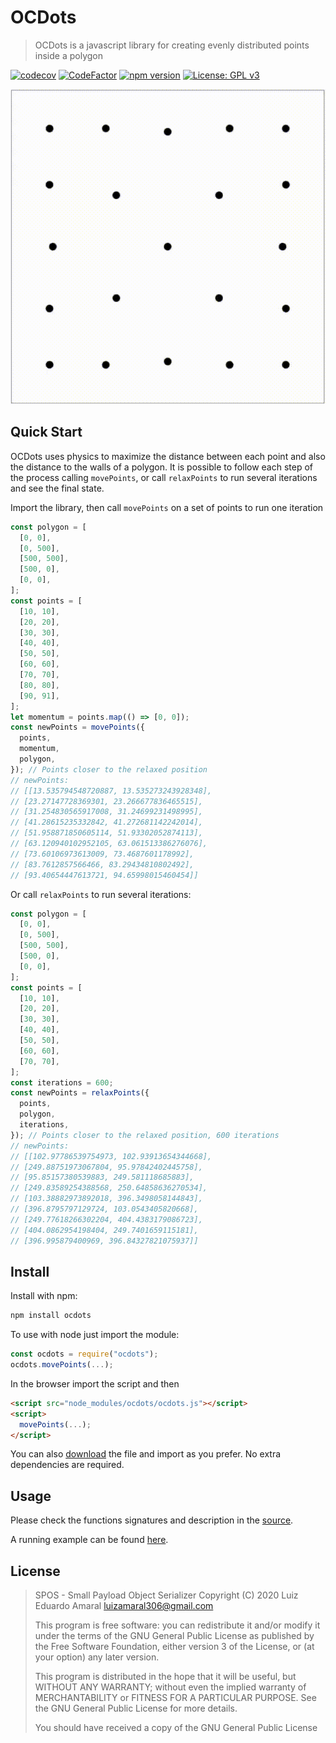 # OCDots

> OCDots is a javascript library for creating evenly distributed points inside a polygon

[![codecov](https://codecov.io/gh/luxedo/ocdots/branch/master/graph/badge.svg)](https://codecov.io/gh/luxedo/ocdots) [![CodeFactor](https://www.codefactor.io/repository/github/luxedo/ocdots/badge)](https://www.codefactor.io/repository/github/luxedo/ocdots) [![npm version](https://badge.fury.io/js/ocdots.svg)](https://badge.fury.io/js/ocdots) [![License: GPL v3](https://img.shields.io/badge/License-GPLv3-blue.svg)](https://www.gnu.org/licenses/gpl-3.0)

![ocdots](docs/ocdots.gif)

## Quick Start

OCDots uses physics to maximize the distance between each point and
also the distance to the walls of a polygon. It is possible to follow
each step of the process calling `movePoints`, or call `relaxPoints`
to run several iterations and see the final state.

Import the library, then call `movePoints` on a set of points to run
one iteration

```javascript
const polygon = [
  [0, 0],
  [0, 500],
  [500, 500],
  [500, 0],
  [0, 0],
];
const points = [
  [10, 10],
  [20, 20],
  [30, 30],
  [40, 40],
  [50, 50],
  [60, 60],
  [70, 70],
  [80, 80],
  [90, 91],
];
let momentum = points.map(() => [0, 0]);
const newPoints = movePoints({
  points,
  momentum,
  polygon,
}); // Points closer to the relaxed position
// newPoints:
// [[13.535794548720887, 13.535273243928348],
// [23.27147728369301, 23.266677836465515],
// [31.254830565917008, 31.24699231498995],
// [41.28615235332842, 41.272681142242014],
// [51.958871850605114, 51.93302052874113],
// [63.120940102952105, 63.061513386276076],
// [73.60106973613009, 73.4687601178992],
// [83.7612857566466, 83.29434810802492],
// [93.40654447613721, 94.65998015460454]]
```

Or call `relaxPoints` to run several iterations:

```javascript
const polygon = [
  [0, 0],
  [0, 500],
  [500, 500],
  [500, 0],
  [0, 0],
];
const points = [
  [10, 10],
  [20, 20],
  [30, 30],
  [40, 40],
  [50, 50],
  [60, 60],
  [70, 70],
];
const iterations = 600;
const newPoints = relaxPoints({
  points,
  polygon,
  iterations,
}); // Points closer to the relaxed position, 600 iterations
// newPoints:
// [[102.97786539754973, 102.93913654344668],
// [249.88751973067804, 95.97842402445758],
// [95.85157380539883, 249.581118685883],
// [249.83589254388568, 250.64858636270534],
// [103.38882973892018, 396.3498058144843],
// [396.8795797129724, 103.0543405820668],
// [249.77618266302204, 404.4383179086723],
// [404.0862954198404, 249.7401659115181],
// [396.995879400969, 396.84327821075937]]
```

## Install

Install with npm:

```bash
npm install ocdots
```

To use with node just import the module:

```javascript
const ocdots = require("ocdots");
ocdots.movePoints(...);
```

In the browser import the script and then

```html
<script src="node_modules/ocdots/ocdots.js"></script>
<script>
  movePoints(...);
</script>
```

You can also [download](https://raw.githubusercontent.com/luxedo/OCDots/master/ocdots.js)
the file and import as you prefer. No extra dependencies are required.

## Usage

Please check the functions signatures and description in the
[source](https://raw.githubusercontent.com/luxedo/OCDots/master/ocdots.js).

A running example can be found [here](https://luxedo.github.io/OCDots/).

## License

> SPOS - Small Payload Object Serializer
> Copyright (C) 2020 Luiz Eduardo Amaral <luizamaral306@gmail.com>
>
> This program is free software: you can redistribute it and/or modify
> it under the terms of the GNU General Public License as published by
> the Free Software Foundation, either version 3 of the License, or
> (at your option) any later version.
>
> This program is distributed in the hope that it will be useful,
> but WITHOUT ANY WARRANTY; without even the implied warranty of
> MERCHANTABILITY or FITNESS FOR A PARTICULAR PURPOSE. See the
> GNU General Public License for more details.
>
> You should have received a copy of the GNU General Public License
